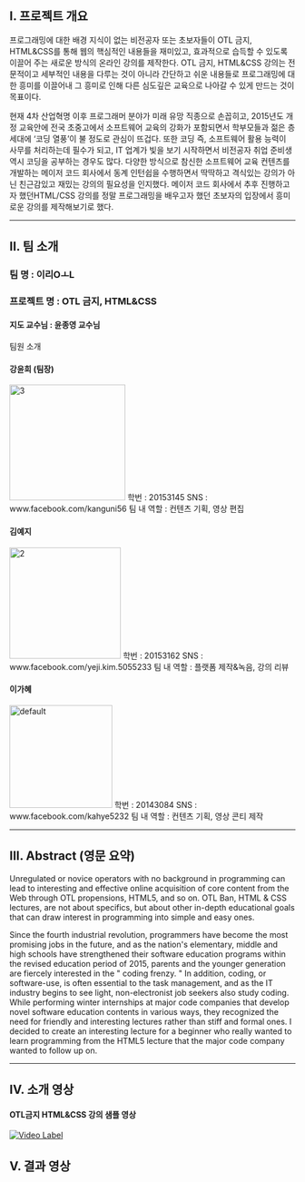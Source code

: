 ##  I. 프로젝트 개요

프로그래밍에 대한 배경 지식이 없는 비전공자 또는 초보자들이 OTL 금지, HTML&CSS를 통해 웹의 핵심적인 내용들을 재미있고, 효과적으로 습득할 수 있도록 이끌어 주는 새로운 방식의 온라인 강의를 제작한다.  OTL 금지, HTML&CSS 강의는 전문적이고 세부적인 내용을 다루는 것이 아니라 간단하고 쉬운 내용들로 프로그래밍에 대한 흥미를 이끌어내 그 흥미로 인해 다른 심도깊은 교육으로 나아갈 수 있게 만드는 것이 목표이다. 

현재 4차 산업혁명 이후 프로그래머 분야가 미래 유망 직종으로 손꼽히고,  2015년도 개정 교육안에 전국 초중고에서 소프트웨어 교육의 강화가 포함되면서 학부모들과 젊은 층 세대에 ‘코딩 열풍’이 불 정도로 관심이 뜨겁다. 또한 코딩 즉, 소프트웨어 활용 능력이 사무를 처리하는데 필수가 되고, IT 업계가 빛을 보기 시작하면서 비전공자 취업 준비생 역시 코딩을 공부하는 경우도 많다. 다양한 방식으로 참신한 소프트웨어 교육 컨텐츠를 개발하는 메이저 코드 회사에서 동계 인턴쉽을 수행하면서 딱딱하고 격식있는 강의가 아닌 친근감있고 재밌는 강의의 필요성을 인지했다. 메이저 코드 회사에서 추후 진행하고자 했던HTML/CSS 강의를 정말 프로그래밍을 배우고자 했던 초보자의 입장에서 흥미로운 강의를 제작해보기로 했다.

***

##  II. 팀 소개  

### 팀 명 : 이리OㅗL
### 프로젝트 명 : OTL 금지, HTML&CSS 

#### 지도 교수님 : 윤종영 교수님

 팀원 소개
#### 강윤희 (팀장)
<img width="204" alt="3" src="https://user-images.githubusercontent.com/22758640/38545406-f101e5c6-3ce4-11e8-8ffa-322c56e4b31b.png"> 
학번 : 20153145
SNS : www.facebook.com/kanguni56
팀 내 역할 : 컨텐츠 기획, 영상 편집 

#### 김예지
<img width="196" alt="2" src="https://user-images.githubusercontent.com/22758640/38545422-fa1fe7c0-3ce4-11e8-80d0-42c0ed5c3732.png"> 
학번 : 20153162
SNS : www.facebook.com/yeji.kim.5055233
팀 내 역할 : 플랫폼 제작&녹음, 강의 리뷰

#### 이가혜 
<img width="181" alt="default" src="https://user-images.githubusercontent.com/22758640/38545432-fe2dc79c-3ce4-11e8-91a4-44363d8bd20d.png"> 
학번 : 20143084
SNS : www.facebook.com/kahye5232
팀 내 역할 : 컨텐츠 기획, 영상 콘티 제작 


***

##  III. Abstract (영문 요약) 

Unregulated or novice operators with no background in programming can lead to interesting and effective online acquisition of core content from the Web through OTL propensions, HTML5, and so on. OTL Ban, HTML & CSS lectures, are not about specifics, but about other in-depth educational goals that can draw interest in programming into simple and easy ones.

Since the fourth industrial revolution, programmers have become the most promising jobs in the future, and as the nation's elementary, middle and high schools have strengthened their software education programs within the revised education period of 2015, parents and the younger generation are fiercely interested in the " coding frenzy. " In addition, coding, or software-use, is often essential to the task management, and as the IT industry begins to see light, non-electronist job seekers also study coding. While performing winter internships at major code companies that develop novel software education contents in various ways, they recognized the need for friendly and interesting lectures rather than stiff and formal ones. I decided to create an interesting lecture for a beginner who really wanted to learn programming from the HTML5 lecture that the major code company wanted to follow up on.

***

##   IV. 소개 영상

#### OTL금지 HTML&CSS 강의 샘플 영상
[![Video Label](https://i.ytimg.com/vi/B5bB6jgIZnQ/hqdefault.jpg?sqp=-oaymwEXCNACELwBSFryq4qpAwkIARUAAIhCGAE=&rs=AOn4CLB-WojzLZi0ZtfwFgJ8lFP9roWtRw)](https://www.youtube.com/watch?v=B5bB6jgIZnQ) 

##   V. 결과 영상




